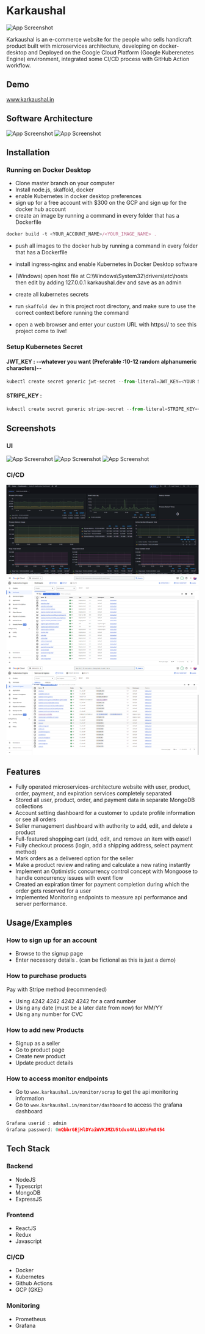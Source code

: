 
# Karkaushal

![App Screenshot](./documentation/logo.jpg)

Karkaushal is an  e-commerce website for the people who sells handicraft product built with microservices architecture, developing on docker-desktop and Deployed on the Google Cloud Platform (Google Kuberenetes Engine) environment, integrated some CI/CD process with GitHub Action workflow.
## Demo

www.karkaushal.in

## Software Architecture

![App Screenshot](./documentation/softwareArch.png)
![App Screenshot](./documentation/pub-sub-pattern.png)

## Installation

### Running on Docker Desktop

- Clone master branch on your computer
- Install node.js, skaffold, docker
- enable Kubernetes in docker desktop preferences
- sign up for a free account with $300 on the GCP and sign up for the docker hub account
- create an image by running a command in every folder that has a Dockerfile
``` javascript 
docker build -t <YOUR_ACCOUNT_NAME>/<YOUR_IMAGE_NAME> .
```
- push all images to the docker hub by running a command in every folder that has a Dockerfile
- install ingress-nginx and enable Kubernetes in Docker Desktop software

- (Windows) open host file at C:\Windows\System32\drivers\etc\hosts then edit by adding 127.0.0.1 karkaushal.dev and save as an admin

- create all kubernetes secrets
- run ```skaffold dev``` in this project root directory, and make sure to use the correct context before running the command
- open a web browser and enter your custom URL with https:// to see this project come to live!

### Setup Kubernetes Secret

#### JWT_KEY : --whatever you want (Preferable :10-12 random alphanumeric characters)--
``` javascript
kubectl create secret generic jwt-secret --from-literal=JWT_KEY=<YOUR SECRET>
```
#### STRIPE_KEY : 
``` javascript
kubectl create secret generic stripe-secret --from-literal=STRIPE_KEY=<YOUR STRIPE SECRET KEY>
```
## Screenshots

### UI
![App Screenshot](./documentation/homePage.png)
![App Screenshot](./documentation/productPage.png)
![App Screenshot](./documentation/paymentPage.png)

### CI/CD
![App Screenshot](./documentation/grafanaDashboard.png)
![App Screenshot](./documentation/gcloud1.png)
![App Screenshot](./documentation/gcloud2.png)

## Features

- Fully operated microservices-architecture website with user, product, order, payment, and expiration services completely separated
- Stored all user, product, order, and payment data in separate MongoDB collections
- Account setting dashboard for a customer to update profile information or see all orders
- Seller management dashboard with authority to add, edit, and delete a product
- Full-featured shopping cart (add, edit, and remove an item with ease!)
- Fully checkout process (login, add a shipping address, select payment method)
- Mark orders as a delivered option for the seller
- Make a product review and rating and calculate a new rating instantly
- Implement an Optimistic concurrency control concept with Mongoose to handle concurrency issues with event flow
- Created an expiration timer for payment completion during which the order gets reserved for a user
- Implemented Monitoring endpoints to measure api performance and server performance.

## Usage/Examples

### How to sign up for an account
 -  Browse to the signup page
 - Enter necessory details . (can be fictional as this is just a demo)

### How to purchase products
Pay with Stripe method (recommended)

- Using 4242 4242 4242 4242 for a card number
- Using any date (must be a later date from now) for MM/YY
- Using any number for CVC

### How to add new Products

- Signup as a seller
- Go to product page
- Create new product
- Update product details 

### How to access monitor endpoints
- Go to ```www.karkaushal.in/monitor/scrap``` to get the api monitoring information
- Go to ```www.karkaushal.in/monitor/dashboard``` to access the grafana dashboard
``` javascript 
Grafana userid : admin 
Grafana password: 0mQbbrGEjHlDYaiWVKJMZU5tdvx4ALLBXnFm8454
```



## Tech Stack

### Backend 

- NodeJS
- Typescript
- MongoDB
- ExpressJS

### Frontend 

- ReactJS
- Redux
- Javascript

### CI/CD 

- Docker
- Kubernetes
- Github Actions
- GCP (GKE)

### Monitoring
- Prometheus
- Grafana